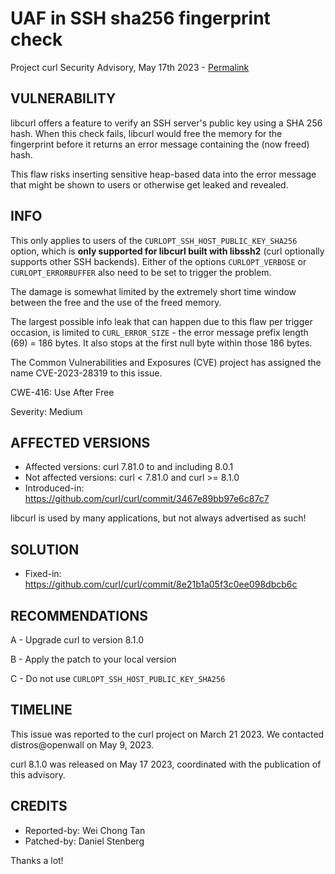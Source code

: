 UAF in SSH sha256 fingerprint check
====================================

Project curl Security Advisory, May 17th 2023 -
[Permalink](https://curl.se/docs/CVE-2023-28319.html)

VULNERABILITY
-------------

libcurl offers a feature to verify an SSH server's public key using a SHA 256
hash. When this check fails, libcurl would free the memory for the fingerprint
before it returns an error message containing the (now freed) hash.

This flaw risks inserting sensitive heap-based data into the error message
that might be shown to users or otherwise get leaked and revealed.

INFO
----

This only applies to users of the `CURLOPT_SSH_HOST_PUBLIC_KEY_SHA256` option,
which is **only supported for libcurl built with libssh2** (curl optionally
supports other SSH backends). Either of the options `CURLOPT_VERBOSE` or
`CURLOPT_ERRORBUFFER` also need to be set to trigger the problem.

The damage is somewhat limited by the extremely short time window between the
free and the use of the freed memory.

The largest possible info leak that can happen due to this flaw per trigger
occasion, is limited to `CURL_ERROR_SIZE` - the error message prefix length
(69) = 186 bytes. It also stops at the first null byte within those 186 bytes.

The Common Vulnerabilities and Exposures (CVE) project has assigned the name
CVE-2023-28319 to this issue.

CWE-416: Use After Free

Severity: Medium

AFFECTED VERSIONS
-----------------

- Affected versions: curl 7.81.0 to and including 8.0.1
- Not affected versions: curl < 7.81.0 and curl >= 8.1.0
- Introduced-in: https://github.com/curl/curl/commit/3467e89bb97e6c87c7

libcurl is used by many applications, but not always advertised as such!

SOLUTION
------------

- Fixed-in: https://github.com/curl/curl/commit/8e21b1a05f3c0ee098dbcb6c

RECOMMENDATIONS
--------------

 A - Upgrade curl to version 8.1.0

 B - Apply the patch to your local version

 C - Do not use `CURLOPT_SSH_HOST_PUBLIC_KEY_SHA256`
 
TIMELINE
--------

This issue was reported to the curl project on March 21 2023. We contacted
distros@openwall on May 9, 2023.

curl 8.1.0 was released on May 17 2023, coordinated with the publication of
this advisory.

CREDITS
-------

- Reported-by: Wei Chong Tan
- Patched-by: Daniel Stenberg

Thanks a lot!
